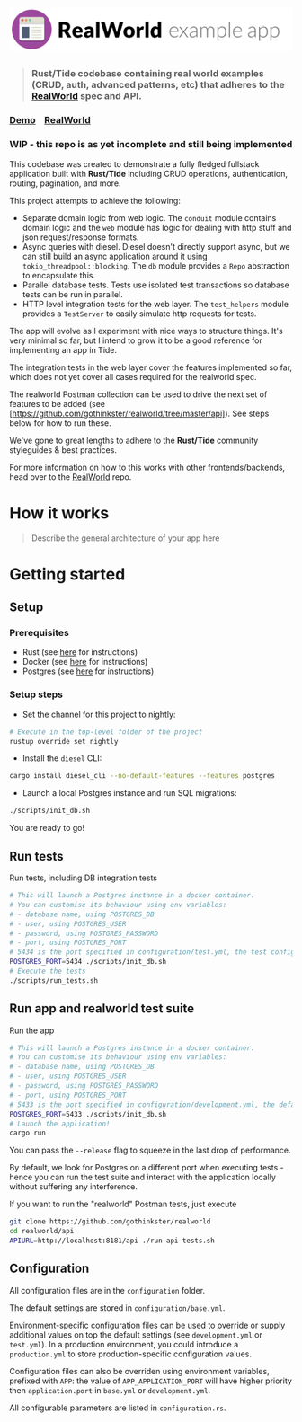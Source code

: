 # ![RealWorld Example App](logo.png)

> ### Rust/Tide codebase containing real world examples (CRUD, auth, advanced patterns, etc) that adheres to the [RealWorld](https://github.com/gothinkster/realworld) spec and API.


### [Demo](https://github.com/gothinkster/realworld)&nbsp;&nbsp;&nbsp;&nbsp;[RealWorld](https://github.com/gothinkster/realworld)

### WIP - this repo is as yet incomplete and still being implemented

This codebase was created to demonstrate a fully fledged fullstack application built with **Rust/Tide** including CRUD operations, authentication, routing, pagination, and more.

This project attempts to achieve the following:
 - Separate domain logic from web logic. The `conduit` module contains domain logic and the `web` module has logic for dealing with http stuff and json request/response formats.
 - Async queries with diesel. Diesel doesn't directly support async, but we can still build an async application around it using `tokio_threadpool::blocking`. The `db` module provides a `Repo` abstraction to encapsulate this.
 - Parallel database tests. Tests use isolated test transactions so database tests can be run in parallel.
 - HTTP level integration tests for the web layer. The `test_helpers` module provides a `TestServer` to easily simulate http requests for tests.

The app will evolve as I experiment with nice ways to structure things. It's very minimal so far, but I intend to grow it to be a good reference for implementing an app in Tide.

The integration tests in the web layer cover the features implemented so far, which does not yet cover all cases required for the realworld spec.

The realworld Postman collection can be used to drive the next set of features to be added (see [https://github.com/gothinkster/realworld/tree/master/api]). See steps below for how to run these.


We've gone to great lengths to adhere to the **Rust/Tide** community styleguides & best practices.

For more information on how to this works with other frontends/backends, head over to the [RealWorld](https://github.com/gothinkster/realworld) repo.


# How it works

> Describe the general architecture of your app here

# Getting started

## Setup

### Prerequisites

- Rust (see [here](https://www.rust-lang.org/tools/install) for instructions)
- Docker (see [here](https://docs.docker.com/install/) for instructions)
- Postgres (see [here](https://www.postgresql.org/download/) for instructions)

### Setup steps
- Set the channel for this project to nightly:
```bash
# Execute in the top-level folder of the project
rustup override set nightly
```
- Install the `diesel` CLI:
```bash
cargo install diesel_cli --no-default-features --features postgres
```
- Launch a local Postgres instance and run SQL migrations:
```bash
./scripts/init_db.sh
```

You are ready to go!

## Run tests
Run tests, including DB integration tests

```bash
# This will launch a Postgres instance in a docker container.
# You can customise its behaviour using env variables:
# - database name, using POSTGRES_DB
# - user, using POSTGRES_USER
# - password, using POSTGRES_PASSWORD
# - port, using POSTGRES_PORT
# 5434 is the port specified in configuration/test.yml, the test configuration file
POSTGRES_PORT=5434 ./scripts/init_db.sh
# Execute the tests
./scripts/run_tests.sh
```

## Run app and realworld test suite
Run the app
```bash
# This will launch a Postgres instance in a docker container.
# You can customise its behaviour using env variables:
# - database name, using POSTGRES_DB
# - user, using POSTGRES_USER
# - password, using POSTGRES_PASSWORD
# - port, using POSTGRES_PORT
# 5433 is the port specified in configuration/development.yml, the default choice
POSTGRES_PORT=5433 ./scripts/init_db.sh
# Launch the application!
cargo run
```
You can pass the `--release` flag to squeeze in the last drop of performance.

By default, we look for Postgres on a different port when executing tests - hence you can run the test suite
and interact with the application locally without suffering any interference.

If you want to run the "realworld" Postman tests, just execute
```bash
git clone https://github.com/gothinkster/realworld
cd realworld/api
APIURL=http://localhost:8181/api ./run-api-tests.sh
```

## Configuration

All configuration files are in the `configuration` folder.

The default settings are stored in `configuration/base.yml`.

Environment-specific configuration files can be used to override or supply additional values on top the
default settings (see `development.yml` or `test.yml`).
In a production environment, you could introduce a `production.yml` to store production-specific configuration values.

Configuration files can also be overriden using environment variables, prefixed with `APP`: 
the value of `APP_APPLICATION_PORT` will have higher priority then `application.port` in `base.yml` or `development.yml`.

All configurable parameters are listed in `configuration.rs`.